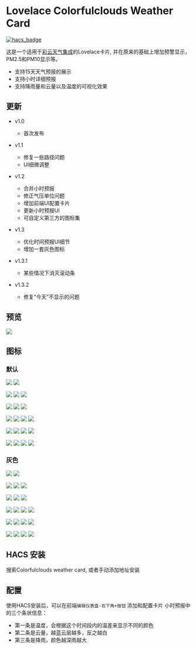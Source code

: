 <!--
 * @Author        : fineemb
 * @Github        : https://github.com/fineemb
 * @Description   : 
 * @Date          : 2020-02-16 22:33:53
 * @LastEditors   : fineemb
 * @LastEditTime  : 2020-11-14 21:48:14
 -->

# Lovelace Colorfulclouds Weather Card

[![hacs_badge](https://img.shields.io/badge/HACS-Default-orange.svg)](https://github.com/custom-components/hacs)

这是一个适用于[彩云天气集成](https://github.com/fineemb/Colorfulclouds-weather)的Lovelace卡片, 并在原来的基础上增加预警显示，PM2.5和PM10显示等。

+ 支持15天天气预报的展示
+ 支持小时详细预报
+ 支持降雨量和云量以及温度的可视化效果

## 更新

+ v1.0
  + 首次发布
  
+ v1.1
  + 修复一些路径问题
  + UI细微调整

+ v1.2

  + 合并小时预报
  + 修正气压单位问题
  + 增加前端UI配置卡片
  + 更新小时预报UI
  + 可自定义第三方的图标集
+ v1.3
  + 优化时间预报UI细节
  + 增加一套灰色图标
+ v1.3.1
  + 某些情况下消灭滚动条
+ v1.3.2
  + 修复“今天”不显示的问题  
  
## 预览
![](01.gif)

## 图标

### 默认
![](/dist/icons/animated/CLEAR_DAY.svg)
![](/dist/icons/animated/CLEAR_NIGHT.svg)

![](/dist/icons/animated/DUST.svg)
![](/dist/icons/animated/FOG.svg)
![](/dist/icons/animated/WIND.svg)

![](/dist/icons/animated/LIGHT_HAZE.svg)
![](/dist/icons/animated/MODERATE_HAZE.svg)
![](/dist/icons/animated/HEAVY_HAZE.svg)

![](/dist/icons/animated/LIGHT_SNOW.svg)
![](/dist/icons/animated/MODERATE_SNOW.svg)
![](/dist/icons/animated/HEAVY_SNOW.svg)
![](/dist/icons/animated/STORM_SNOW.svg)


![](/dist/icons/animated/LIGHT_RAIN.svg)
![](/dist/icons/animated/MODERATE_RAIN.svg)
![](/dist/icons/animated/HEAVY_RAIN.svg)
![](/dist/icons/animated/STORM_RAIN.svg)

![](/dist/icons/animated/CLOUDY.svg)
![](/dist/icons/animated/PARTLY_CLOUDY_DAY.svg)
![](/dist/icons/animated/PARTLY_CLOUDY_NIGHT.svg)
![](/dist/icons/animated/SAND.svg)

### 灰色

![](/dist/icons/animated1/CLEAR_DAY.svg)
![](/dist/icons/animated1/CLEAR_NIGHT.svg)

![](/dist/icons/animated1/DUST.svg)
![](/dist/icons/animated1/FOG.svg)
![](/dist/icons/animated1/WIND.svg)

![](/dist/icons/animated1/LIGHT_HAZE.svg)
![](/dist/icons/animated1/MODERATE_HAZE.svg)
![](/dist/icons/animated1/HEAVY_HAZE.svg)

![](/dist/icons/animated1/LIGHT_SNOW.svg)
![](/dist/icons/animated1/MODERATE_SNOW.svg)
![](/dist/icons/animated1/HEAVY_SNOW.svg)
![](/dist/icons/animated1/STORM_SNOW.svg)


![](/dist/icons/animated1/LIGHT_RAIN.svg)
![](/dist/icons/animated1/MODERATE_RAIN.svg)
![](/dist/icons/animated1/HEAVY_RAIN.svg)
![](/dist/icons/animated1/STORM_RAIN.svg)

![](/dist/icons/animated1/CLOUDY.svg)
![](/dist/icons/animated1/PARTLY_CLOUDY_DAY.svg)
![](/dist/icons/animated1/PARTLY_CLOUDY_NIGHT.svg)
![](/dist/icons/animated1/SAND.svg)


## HACS 安装

搜索Colorfulclouds weather card, 或者手动添加地址安装

## 配置

使用HACS安装后，可以在前端`编辑仪表盘-右下角+按钮` 添加和配置卡片
小时预报中的三个条状信息：
+ 第一条是温度，会根据这个时间段内的温差来显示不同的颜色
+ 第二条是云量，越蓝云层越多，反之越白
+ 第三条是降雨，颜色越深雨越大
